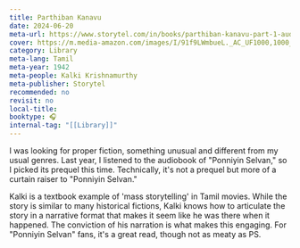 ```yaml
---
title: Parthiban Kanavu
date: 2024-06-20
meta-url: https://www.storytel.com/in/books/parthiban-kanavu-part-1-audio-book-715614
cover: https://m.media-amazon.com/images/I/91f9LWmbueL._AC_UF1000,1000_QL80_.jpg
category: Library
meta-lang: Tamil
meta-year: 1942
meta-people: Kalki Krishnamurthy
meta-publisher: Storytel
recommended: no
revisit: no
local-title: 
booktype: 🎧
internal-tag: "[[Library]]"
---
```


I was looking for proper fiction, something unusual and different from my usual genres. Last year, I listened to the audiobook of "Ponniyin Selvan," so I picked its prequel this time. Technically, it's not a prequel but more of a curtain raiser to "Ponniyin Selvan."

Kalki is a textbook example of 'mass storytelling' in Tamil movies. While the story is similar to many historical fictions, Kalki knows how to articulate the story in a narrative format that makes it seem like he was there when it happened. The conviction of his narration is what makes this engaging. For "Ponniyin Selvan" fans, it's a great read, though not as meaty as PS.